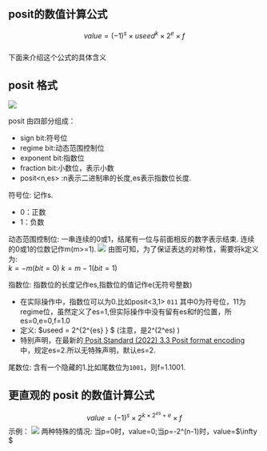 <div style="display:none;" class="author">
{
    "title": "posit 浮点数 （一）",
    "date" : "2025-04-05",
    "weather" : "cloudy",
    "description": "posit的简单介绍",
    "tag" : ["技术","posit"]
}
</div>

## posit的数值计算公式
$$value = \left ( -1 \right )^{s} \times  useed^{k} \times 2^{e} \times f$$  
下面来介绍这个公式的具体含义

## posit 格式
![](https://sns-na-i3.xhscdn.com/spectrum/1040g0k031ft8cp1qge005pgi0nb1om9711r9r7o)

posit 由四部分组成：   
- sign bit:符号位
- regime bit:动态范围控制位
- exponent bit:指数位
- fraction bit:小数位，表示小数
- posit<n,es> :n表示二进制串的长度,es表示指数位长度.

符号位:
记作s.
- 0：正数
- 1：负数

动态范围控制位:
一串连续的0或1，结尾有一位与前面相反的数字表示结束.
连续的0或1的位数记作m(m>=1).
![](https://sns-na-i2.xhscdn.com/spectrum/1040g0k031ft8n6uvgc005pgi0nb1om97h1lj758)
由图可知，为了保证表达的对称性，需要将k定义为:   
$k = -m (bit = 0)$
$k = m-1 (bit = 1)$


指数位:
指数位的长度记作es,指数位的值记作e(无符号整数)
- 在实际操作中，指数位可以为0.比如posit<3,1> `011` 其中0为符号位，11为regime位，虽然定义了es=1,但实际操作中没有留有es和f的位置，所es=0,e=0,f=1.0
- 定义:  $useed = 2^{2^{es} } $ (注意，是2^(2^es) )
- 特别声明，在最新的[ Posit Standard (2022)   3.3 Posit format encoding ](http://posithub.org/docs/posit_standard-2.pdf)中，规定es=2.所以无特殊声明，默认es=2.

尾数位:
含有一个隐藏的1.比如尾数位为`1001`，则f=1.1001.

## 更直观的 posit 的数值计算公式
$$value = \left ( -1 \right )^{s} \times  2^{k\times 2^{es}+  e }  \times f$$
示例：
![](https://sns-na-i1.xhscdn.com/spectrum/1040g34o31ftb1864ge0g5pgi0nb1om97aas8dpo)
两种特殊的情况:
当p=0时，value=0;当p=-2^(n-1)时，value=$\infty $

